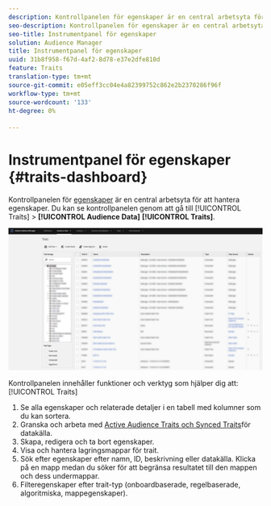 ```yaml
---
description: Kontrollpanelen för egenskaper är en central arbetsyta för att hantera egenskaper.
seo-description: Kontrollpanelen för egenskaper är en central arbetsyta för att hantera egenskaper.
seo-title: Instrumentpanel för egenskaper
solution: Audience Manager
title: Instrumentpanel för egenskaper
uuid: 31b8f958-f67d-4af2-8d78-e37e2dfe810d
feature: Traits
translation-type: tm+mt
source-git-commit: e05eff3cc04e4a82399752c862e2b2370286f96f
workflow-type: tm+mt
source-wordcount: '133'
ht-degree: 0%

---
```



# Instrumentpanel för egenskaper {#traits-dashboard}

Kontrollpanelen för [egenskaper](https://bank.demdex.com/portal/Traits/Traits.ddx#show/list) är en central arbetsyta för att hantera egenskaper. Du kan se kontrollpanelen genom att gå till [!UICONTROL Traits] > **[!UICONTROL Audience Data]** **[!UICONTROL Traits]**.

![](assets/traits-dashboard.png)

<!-- c_tb_dashboard.xml -->

Kontrollpanelen innehåller funktioner och verktyg som hjälper dig att: [!UICONTROL Traits]

1. Se alla egenskaper och relaterade detaljer i en tabell med kolumner som du kan sortera.
2. Granska och arbeta med [Active Audience Traits och Synced Traits](../../features/traits/client-activity-synced-audience-traits.md)för datakälla.
3. Skapa, redigera och ta bort egenskaper.
4. Visa och hantera lagringsmappar för trait.
5. Sök efter egenskaper efter namn, ID, beskrivning eller datakälla. Klicka på en mapp medan du söker för att begränsa resultatet till den mappen och dess undermappar.
6. Filteregenskaper efter trait-typ (onboardbaserade, regelbaserade, algoritmiska, mappegenskaper).
